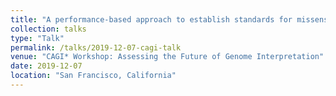 ```yaml
---
title: "A performance-based approach to establish standards for missense variant impact prediction tools"
collection: talks
type: "Talk"
permalink: /talks/2019-12-07-cagi-talk
venue: "CAGI* Workshop: Assessing the Future of Genome Interpretation"
date: 2019-12-07
location: "San Francisco, California"
---
```


